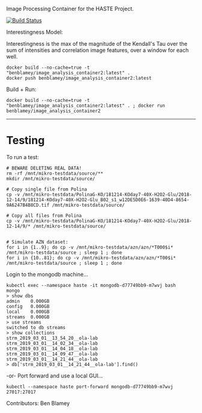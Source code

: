 Image Processing Container for the HASTE Project.


[![Build Status](https://travis-ci.org/HASTE-project/haste-image-analysis-container2.svg?branch=master)](https://travis-ci.org/HASTE-project/haste-image-analysis-container2)



Interestingness Model:

Interestingness is the max of the magnitude of the Kendall's Tau over the sum of intensities and correlation image features, over a window for each well. 

```
docker build --no-cache=true -t "benblamey/image_analysis_container2:latest" .
docker push benblamey/image_analysis_container2:latest
```

Build + Run:
```
docker build --no-cache=true -t "benblamey/image_analysis_container2:latest" . ; docker run benblamey/image_analysis_container2
```


----
# Testing

To run a test:
```
# BEWARE DELETING REAL DATA!
rm -rf /mnt/mikro-testdata/source/**
mkdir /mnt/mikro-testdata/source/

# Copy single file from Polina
cp -v /mnt/mikro-testdata/PolinaG-KO/181214-KOday7-40X-H2O2-Glu/2018-12-14/9/181214-KOday7-40X-H2O2-Glu_B02_s1_w12DE5D0E6-1639-40D4-8654-9A6247B4B8CD.tif /mnt/mikro-testdata/source/ 

# Copy all files from Polina
cp -v /mnt/mikro-testdata/PolinaG-KO/181214-KOday7-40X-H2O2-Glu/2018-12-14/9/* /mnt/mikro-testdata/source/ 


# Simulate AZN dataset:
for i in {1..9}; do cp -v /mnt/mikro-testdata/azn/azn/*T000$i* /mnt/mikro-testdata/source ; sleep 1 ; done
for i in {10..81}; do cp -v /mnt/mikro-testdata/azn/azn/*T00$i* /mnt/mikro-testdata/source ; sleep 1 ; done
```

Login to the mongodb machine...
```
kubectl exec --namespace haste -it mongodb-d77749bb9-m7wvj bash
mongo
> show dbs
admin    0.000GB
config   0.000GB
local    0.000GB
streams  0.000GB
> use streams
switched to db streams
> show collections
strm_2019_03_01__13_54_20__ola-lab
strm_2019_03_01__14_02_34__ola-lab
strm_2019_03_01__14_04_18__ola-lab
strm_2019_03_01__14_09_47__ola-lab
strm_2019_03_01__14_21_44__ola-lab
> db['strm_2019_03_01__14_21_44__ola-lab'].find()

```

-or-
Port forward and use a local GUI...

```
kubectl --namespace haste port-forward mongodb-d77749bb9-m7wvj 27017:27017 
```



Contributors: Ben Blamey
